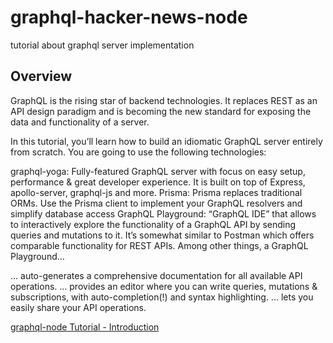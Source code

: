 # graphql-hacker-news-node
tutorial about graphql server implementation

## Overview
GraphQL is the rising star of backend technologies. It replaces REST as an API design paradigm and is becoming the new standard for exposing the data and functionality of a server.

In this tutorial, you’ll learn how to build an idiomatic GraphQL server entirely from scratch. You are going to use the following technologies:

graphql-yoga: Fully-featured GraphQL server with focus on easy setup, performance & great developer experience. It is built on top of Express, apollo-server, graphql-js and more.
Prisma: Prisma replaces traditional ORMs. Use the Prisma client to implement your GraphQL resolvers and simplify database access
GraphQL Playground: “GraphQL IDE” that allows to interactively explore the functionality of a GraphQL API by sending queries and mutations to it. It’s somewhat similar to Postman which offers comparable functionality for REST APIs. Among other things, a GraphQL Playground…

… auto-generates a comprehensive documentation for all available API operations.
… provides an editor where you can write queries, mutations & subscriptions, with auto-completion(!) and syntax highlighting.
… lets you easily share your API operations.

[graphql-node Tutorial - Introduction](https://www.howtographql.com/graphql-js/0-introduction/)
